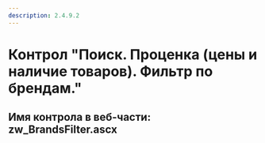 ```yaml
---
description: 2.4.9.2
---
```


# Контрол "Поиск. Проценка \(цены и наличие товаров\). Фильтр по брендам."

## Имя контрола в веб-части: zw\_BrandsFilter.ascx

